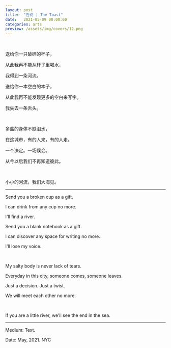 ```yaml
---
layout: post
title:  "告别 | The Toast"
date:   2021-05-09 00:00:00
categories: arts
preview: /assets/img/covers/12.png
---
```


<br>

送给你一只破碎的杯子，

从此我再不能从杯子里喝水，

我得到一条河流。

送给你一本空白的本子，

从此我再不能发现更多的空白来写字。

我失去一条舌头。

<br>

多盐的身体不缺泪水，

在这城市，有的人来，有的人走。

一个决定。一场误会。

从今以后我们不再知道彼此。

<br>

小小的河流，我们大海见。

---

Send you a broken cup as a gift.

I can drink from any cup no more.

I'll find a river.

Send you a blank notebook as a gift.

I can discover any space for writing no more.

I'll lose my voice.

<br> 

My salty body is never lack of tears.

Everyday in this city, someone comes, someone leaves.

Just a decision. Just a twist.

We will meet each other no more.

<br>

If you are a little river, we'll see the end in the sea.

---

Medium: Text.

Date: May, 2021. NYC

